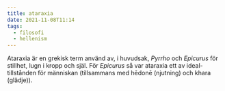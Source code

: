 ```yaml
---
title: ataraxia
date: 2021-11-08T11:14
tags: 
  - filosofi
  - hellenism
---
```


Ataraxia är en grekisk term använd av, i huvudsak, _Pyrrho_ och _Epicurus_ för
stillhet, lugn i kropp och själ. För _Epicurus_ så var ataraxia ett av
ideal-tillstånden för människan (tillsammans med hēdonē (njutning) och khara (glädje)).

